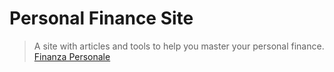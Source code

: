 # Personal Finance Site

> A site with articles and tools to help you master your personal finance.
> <a href="https://personal-finance-site.vercel.app/" target="_blank">Finanza Personale</a>
